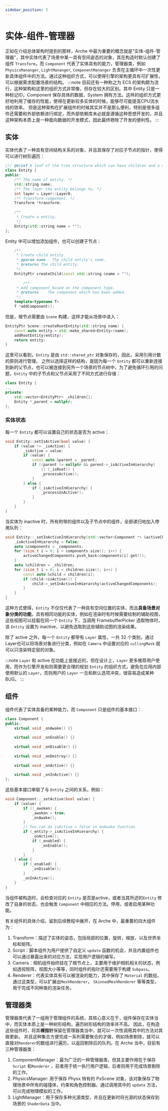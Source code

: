 ```yaml
---
sidebar_position: 3
---
```


# 实体-组件-管理器

正如在介绍总体架构时提到的那样，Arche 中最为重要的概念就是"实体-组件-管理器"，其中实体代表了场景中某一具有空间姿态的对象，其在构造时默认创建了组件 `Transform`，而 `Component`
代表了实体具有的能力，管理器类，例如 `PhysicsMananger`, `LightMananger`, `ComponentMananger`
负责在主循环中一次性更新具体组件中的方法。通过这种组织方式，可以使得引擎的架构更具有可扩展性，可以根据需求配置场景的结构。
:::note 
目前还有一种称之为 ECS 的架构颇为流行，这种架构和这里的组织方式非常像，但存在较大的区别。其中 Entity 只是一种标记ID，Component 保存具体的数据，System
拥有方法。这样的组织方式更好地利用了缓存的性能，使得在更新较多实体的时候，能够尽可能提高CPU流水线的效率。
但是这种架构在扩展组件的时候其实并不是那么便利，特别是很多组件还需要和外部依赖进行绑定，而外部依赖库未必就是遵循这种思想开发的，并且这种架构本质上是一种面向数据的开发模式，因此最终牺牲了开发的便利性。
:::

## 实体

实体代表了一种具有空间结构关系的对象，并且其保存了对应子节点的指针，使得可以进行树形遍历：

```cpp
/// @brief A leaf of the tree structure which can have children and a single parent.
class Entity {
public:
    /** The name of entity. */
    std::string name;
    /** The layer the entity belongs to. */
    int layer = Layer::Layer0;
    /** Transform component. */
    Transform *transform;
    
    /**
     * Create a entity.
     */
    Entity(std::string name = "");
};
```

Entity 中可以增加添加组件，也可以创建子节点：

```cpp
    /**
     * Create child entity.
     * @param name - The child entity's name.
     * @returns The child entity.
     */
    EntityPtr createChild(const std::string &name = "");
    
        /**
     * Add component based on the component type.
     * @returns    The component which has been added.
     */
    template<typename T>
    T *addComponent();
```

但是，根节点需要由 `Scene` 构建，这样才能从场景中进入：

```cpp
EntityPtr Scene::createRootEntity(std::string name) {
    const auto entity = std::make_shared<Entity>(name);
    addRootEntity(entity);
    return entity;
}
```

这里可以看到，`Entity` 是由 `std::shared_ptr` 对象保存的，因此，采用引用计数的原则进行管理。 之所以选择这样的结构，是因为每一个 `Entity`
都可以重新连接到新的父节点，也可以被连接到另外一个场景的节点树中，为了避免循环引用的问题，`Entity` 中的子节点和父节点采用了不同方式进行存储：

```cpp
class Entity {
...
private:
    std::vector<EntityPtr> _children{};    
    Entity *_parent = nullptr;
};
```

### 实体状态

每一个 `Entity` 都可以设置自己的状态是否为 active：

```cpp
void Entity::setIsActive(bool value) {
    if (value != _isActive) {
        _isActive = value;
        if (value) {
            const auto &parent = _parent;
            if ((parent != nullptr && parent->_isActiveInHierarchy)
                || (_isRoot)) {
                _processActive();
            }
        } else {
            if (_isActiveInHierarchy) {
                _processInActive();
            }
        }
    }
}
```

当实体为 inactive 时，所有附带的组件以及子节点中的组件，全部递归地加入停用队列：

```cpp
void Entity::_setInActiveInHierarchy(std::vector<Component *> &activeChangedComponents) {
    _isActiveInHierarchy = false;
    auto &components = _components;
    for (size_t i = 0; i < components.size(); i++) {
        activeChangedComponents.push_back(components[i].get());
    }
    auto &children = _children;
    for (size_t i = 0; i < children.size(); i++) {
        const auto &child = children[i];
        if (child->isActive()) {
            child->_setInActiveInHierarchy(activeChangedComponents);
        }
    }
}
```

这种方式使得，`Entity` 不仅仅代表了一种具有空间位置的实体，而且**具备场景对象分类的功能**，具有相同功能的实体，例如在渲染时有时候需要绘制的辅助视图，这些视图可以挂载在同一个 `Entity` 下，当调用
FramebufferPicker 选取物体时，该 `Entity` 设置为 inactive，以避免选取到这些辅助试图的渲染结果。

除了 active 之外，每一个 `Entity` 都带有 `Layer` 属性，一共 32 个类别，通过Layer也可以将场景对象进行分类，例如在 `Camera` 中设置对应的 `cullingMask` 就可以只渲染特定层的对象。

:::note
`Layer` 和 active 在功能上是接近的，但在设计上，`Layer` 更多推荐用户使用，而作为引擎开发和则需要更合理的规划 `Entity` 的组织方式，避免在应用内部使用默认的 `Layer`，否则用户的 `Layer`
一旦和默认选项冲突，很容易造成某种 BUG。
:::

## 组件
组件代表了实体具备的某种能力，而 `Component` 只是组件的基本接口：
```cpp
class Component {
public:
    virtual void _onAwake() {}
    
    virtual void _onEnable() {}
    
    virtual void _onDisable() {}
    
    virtual void _onDestroy() {}
    
    virtual void _onActive() {}
    
    virtual void _onInActive() {}
};
```

这些基本接口串联了与 `Entity` 之间的关系，例如：
```cpp
void Component::_setActive(bool value) {
    if (value) {
        if (!_awoken) {
            _awoken = true;
            _onAwake();
        }
        // You can do isActive = false in onAwake function.
        if (_entity->_isActiveInHierarchy) {
            _onActive();
            if (_enabled) {
                _onEnable();
            }
        }
    } else {
        if (_enabled) {
            _onDisable();
        }
        _onInActive();
    }
}
```
当组件被构造时，会检查对应的 `Entity` 是否是active，或者当其所述的`Entity` 修改了自身的状态，也会触发 `Component` 中相应的方法。停用，或者启用某种功能。

有关组件的具体介绍，留到后续教程中展开，在 Arche 中，最重要的四大组件为：
1. Transform：描述了实体的姿态，包括局部的位置，旋转，缩放，以及世界坐标和矩阵。
2. Script：脚本组件为用户提供了自定义 `update` 函数的机会，并且内置组件也可以通过暴露出来的对应方法，实现用户逻辑的编写。
3. Camera：相机组件始终挂在了根节点上，主要用于维护相机相关的状态，例如透视矩阵，视图大小等等，同时组件的指针还需要用于构建 `Subpass`。
4. Renderer：代表实体具有可以被渲染的能力，其中保存了 `Material` 的数组，通过这类型，可以扩展出`MeshRenderer`， `SkinnedMeshRenderer` 等等类型，用于完成不同种类的渲染任务。

## 管理器类
管理器类代表了一组用于管理组件的系统，其核心意义在于，组件保存在实体当中，而实体本质上是一种树形结构，遍历树形结构的效率并不高。
因此，在构造这些组件时，将其**裸指针**保留在管理器类当中，就可以一次性调用其中的方法对其做更新。
并且这种集合方便完成一系列需要聚合的才做，例如场景剔除，就可以直接对`Renderer`的数组进行遍历，以返回剔除后的队列。在 Arche 当中，目前有三种管理器类：
1. ComponentManager：最为广泛的一种管理器类，但其主要作用在于保存`Script` 和`Renderer` ，前者用于统一执行用户逻辑，后者则用于完成场景剔除的工作。
2. PhysicsManager: 用于保存 Physx 特有的 PxScene 对象，该对象保存了物理场景中所有的碰撞体，约束和角色控制器。通过调用其中的 `update` 方法，可以完成物理模拟的工作。
3. LightManager：用于保存多种光源类型，并且在更新时将光源的状态保存到场景的 `ShaderData` 当中。
